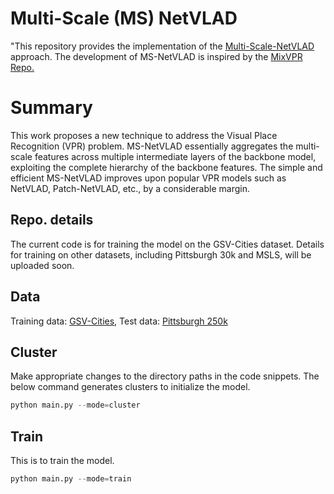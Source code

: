 # Multi-Scale (MS) NetVLAD
"This repository provides the implementation of the [Multi-Scale-NetVLAD](https://ieeexplore.ieee.org/document/10605600) approach. The development of MS-NetVLAD is inspired by the [MixVPR Repo.](https://github.com/amaralibey/MixVPR)

# Summary
This work proposes a new technique to address the Visual Place Recognition (VPR) problem. MS-NetVLAD essentially aggregates the multi-scale features across multiple intermediate layers of the backbone model, exploiting the complete hierarchy of the backbone features. The simple and efficient MS-NetVLAD improves upon popular VPR models such as NetVLAD, Patch-NetVLAD, etc., by a considerable margin.       

## Repo. details
The current code is for training the model on the GSV-Cities dataset. Details for training on other datasets, including Pittsburgh 30k and MSLS, will be uploaded soon.

## Data
Training data: [GSV-Cities](https://github.com/amaralibey/gsv-cities?tab=readme-ov-file), 
Test data: [Pittsburgh 250k](https://github.com/Relja/netvlad/issues/42)

## Cluster
Make appropriate changes to the directory paths in the code snippets. 
The below command generates clusters to initialize the model. 
```python
python main.py --mode=cluster
```
## Train
This is to train the model. 
```python
python main.py --mode=train 
```


